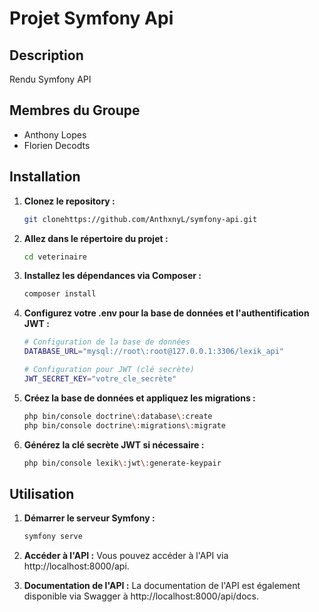 # Projet Symfony Api

## Description
Rendu Symfony API

## Membres du Groupe
- Anthony Lopes
- Florien Decodts

## Installation

1. **Clonez le repository :**
   ```bash
   git clonehttps://github.com/AnthxnyL/symfony-api.git

2. **Allez dans le répertoire du projet :**
    ```bash
    cd veterinaire

3. **Installez les dépendances via Composer :**
    ```bash
    composer install

4. **Configurez votre .env pour la base de données et l'authentification JWT :**
    ```bash
    # Configuration de la base de données
    DATABASE_URL="mysql://root\:root@127.0.0.1:3306/lexik_api"

    # Configuration pour JWT (clé secrète)
    JWT_SECRET_KEY="votre_cle_secrète"

5. **Créez la base de données et appliquez les migrations :**
    ```bash
    php bin/console doctrine\:database\:create
    php bin/console doctrine\:migrations\:migrate   

6. **Générez la clé secrète JWT si nécessaire :**
    ```bash
    php bin/console lexik\:jwt\:generate-keypair

## Utilisation

1. **Démarrer le serveur Symfony :**
    ```bash
   symfony serve

2. **Accéder à l'API :**
  Vous pouvez accéder à l'API via http://localhost:8000/api.

3. **Documentation de l'API :**
   La documentation de l'API est également disponible via Swagger à http://localhost:8000/api/docs.




